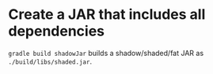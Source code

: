 # Create a JAR that includes all dependencies

`gradle build shadowJar` builds a shadow/shaded/fat JAR as `./build/libs/shaded.jar`.
